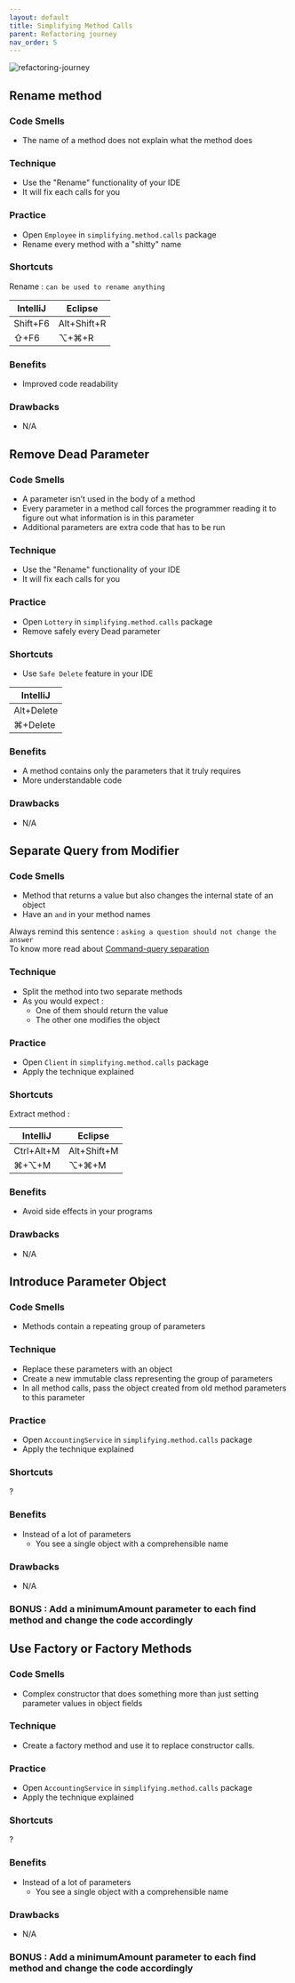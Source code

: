 ```yaml
---
layout: default
title: Simplifying Method Calls
parent: Refactoring journey
nav_order: 5
---
```


![refactoring-journey](../img/5-simplifying-method-calls.webp)

## Rename method
### Code Smells
* The name of a method does not explain what the method does

### Technique
* Use the "Rename" functionality of your IDE
* It will fix each calls for you

### Practice
* Open `Employee` in `simplifying.method.calls` package
* Rename every method with a "shitty" name

### Shortcuts
Rename : `can be used to rename anything`

| IntelliJ | Eclipse |
|---|---|
| Shift+F6 | Alt+Shift+R |
| ⇧+F6 | ⌥+⌘+R |

### Benefits
* Improved code readability

### Drawbacks
* N/A

## Remove Dead Parameter
### Code Smells
* A parameter isn’t used in the body of a method
* Every parameter in a method call forces the programmer reading it to figure out what information is in this parameter
* Additional parameters are extra code that has to be run

### Technique
* Use the "Rename" functionality of your IDE
* It will fix each calls for you

### Practice
* Open `Lottery` in `simplifying.method.calls` package
* Remove safely every Dead parameter

### Shortcuts
* Use `Safe Delete` feature in your IDE

| IntelliJ |
|---|
| Alt+Delete |
| ⌘+Delete |

### Benefits
* A method contains only the parameters that it truly requires
* More understandable code

### Drawbacks
* N/A

## Separate Query from Modifier
### Code Smells
* Method that returns a value but also changes the internal state of an object
* Have an `and` in your method names

Always remind this sentence : `asking a question should not change the answer`  
To know more read about [Command-query separation](https://en.wikipedia.org/wiki/Command%E2%80%93query_separation)

### Technique
* Split the method into two separate methods
* As you would expect :
    * One of them should return the value 
    * The other one modifies the object
    
### Practice
* Open `Client` in `simplifying.method.calls` package
* Apply the technique explained

### Shortcuts
Extract method :

| IntelliJ | Eclipse |
|---|---|
| Ctrl+Alt+M | Alt+Shift+M |
| ⌘+⌥+M | ⌥+⌘+M |

### Benefits
* Avoid side effects in your programs

### Drawbacks
* N/A

## Introduce Parameter Object
### Code Smells
* Methods contain a repeating group of parameters

### Technique
* Replace these parameters with an object
* Create a new immutable class representing the group of parameters
* In all method calls, pass the object created from old method parameters to this parameter
    
### Practice
* Open `AccountingService` in `simplifying.method.calls` package
* Apply the technique explained

### Shortcuts
?

### Benefits
* Instead of a lot of parameters
    * You see a single object with a comprehensible name

### Drawbacks
* N/A

### BONUS : Add a minimumAmount parameter to each find method and change the code accordingly

## Use Factory or Factory Methods
### Code Smells
* Complex constructor that does something more than just setting parameter values in object fields

### Technique
* Create a factory method and use it to replace constructor calls.

### Practice
* Open `AccountingService` in `simplifying.method.calls` package
* Apply the technique explained

### Shortcuts
?

### Benefits
* Instead of a lot of parameters
    * You see a single object with a comprehensible name

### Drawbacks
* N/A

### BONUS : Add a minimumAmount parameter to each find method and change the code accordingly